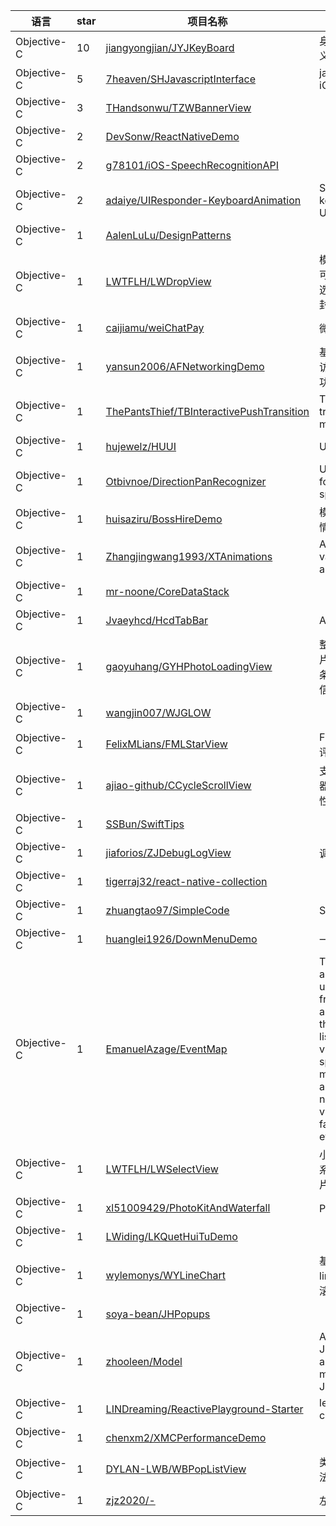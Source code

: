 语言|star|项目名称|描述
---|---|---|---
Objective-C|10|[jiangyongjian/JYJKeyBoard](https://github.com/jiangyongjian/JYJKeyBoard)|身份证键盘，不需要自定义
Objective-C|5|[7heaven/SHJavascriptInterface](https://github.com/7heaven/SHJavascriptInterface)|javascriptinterface for iOS
Objective-C|3|[THandsonwu/TZWBannerView](https://github.com/THandsonwu/TZWBannerView)| 
Objective-C|2|[DevSonw/ReactNativeDemo](https://github.com/DevSonw/ReactNativeDemo)| 
Objective-C|2|[g78101/iOS-SpeechRecognitionAPI](https://github.com/g78101/iOS-SpeechRecognitionAPI)| 
Objective-C|2|[adaiye/UIResponder-KeyboardAnimation](https://github.com/adaiye/UIResponder-KeyboardAnimation)|Showing/dismissing keyboard animation in UIResponder category
Objective-C|1|[AalenLuLu/DesignPatterns](https://github.com/AalenLuLu/DesignPatterns)| 
Objective-C|1|[LWTFLH/LWDropView](https://github.com/LWTFLH/LWDropView)|模拟h5 select 下拉标签，可用于账号登入时，下拉选择，协议代理回调，已封装好，ARC机制
Objective-C|1|[caijiamu/weiChatPay](https://github.com/caijiamu/weiChatPay)|微信支付
Objective-C|1|[yansun2006/AFNetworkingDemo](https://github.com/yansun2006/AFNetworkingDemo)|基于AFNetworking的网络访问封装，以及断点下载功能
Objective-C|1|[ThePantsThief/TBInteractivePushTransition](https://github.com/ThePantsThief/TBInteractivePushTransition)|The interactive push transition iOS was missing.
Objective-C|1|[hujewelz/HUUI](https://github.com/hujewelz/HUUI)|UI for my project
Objective-C|1|[Otbivnoe/DirectionPanRecognizer](https://github.com/Otbivnoe/DirectionPanRecognizer)|UIGesturePanRecognizer for handle events with special derections
Objective-C|1|[huisaziru/BossHireDemo](https://github.com/huisaziru/BossHireDemo)|模仿Boss直聘App:招聘详情上拉返回效果
Objective-C|1|[Zhangjingwang1993/XTAnimations](https://github.com/Zhangjingwang1993/XTAnimations)|About the collection of various forms of animation
Objective-C|1|[mr-noone/CoreDataStack](https://github.com/mr-noone/CoreDataStack)| 
Objective-C|1|[Jvaeyhcd/HcdTabBar](https://github.com/Jvaeyhcd/HcdTabBar)|A custom TabBar
Objective-C|1|[gaoyuhang/GYHPhotoLoadingView](https://github.com/gaoyuhang/GYHPhotoLoadingView)|整合了市面上主流app的图片加载指示器，环形进度条，扇形加载，仿qq，微信，微博图片加载指示器
Objective-C|1|[wangjin007/WJGLOW](https://github.com/wangjin007/WJGLOW)| 
Objective-C|1|[FelixMLians/FMLStarView](https://github.com/FelixMLians/FMLStarView)|FMLStarView 简单的星级评价的控件
Objective-C|1|[ajiao-github/CCycleScrollView](https://github.com/ajiao-github/CCycleScrollView)|支持无限轮播，支持定时器，支持点击事件，优化性能
Objective-C|1|[SSBun/SwiftTips](https://github.com/SSBun/SwiftTips)| 
Objective-C|1|[jiaforios/ZJDebugLogView](https://github.com/jiaforios/ZJDebugLogView)|调试框
Objective-C|1|[tigerraj32/react-native-collection](https://github.com/tigerraj32/react-native-collection)| 
Objective-C|1|[zhuangtao97/SimpleCode](https://github.com/zhuangtao97/SimpleCode)|SimpleCode
Objective-C|1|[huanglei1926/DownMenuDemo](https://github.com/huanglei1926/DownMenuDemo)|一个简易的下拉菜单
Objective-C|1|[EmanuelAzage/EventMap](https://github.com/EmanuelAzage/EventMap)|This is a native iOS application. It allows a user to view a events from ticketmaster in their area. The user can view that event and add it to a list of events for them to view later. The use can specify the radius in miles that events should appear within, the total number of events to view on a map, and how far in the future the events should be.
Objective-C|1|[LWTFLH/LWSelectView](https://github.com/LWTFLH/LWSelectView)|小控件的封装，代替表格系统的选中效果，并且图片自定义，协议代理回调
Objective-C|1|[xl51009429/PhotoKitAndWaterfall](https://github.com/xl51009429/PhotoKitAndWaterfall)|PhotoKit和瀑布流结合。
Objective-C|1|[LWiding/LKQuetHuiTuDemo](https://github.com/LWiding/LKQuetHuiTuDemo)| 
Objective-C|1|[wylemonys/WYLineChart](https://github.com/wylemonys/WYLineChart)|基于scrollView的lineChartView，有固定和滚动两种展示模式
Objective-C|1|[soya-bean/JHPopups](https://github.com/soya-bean/JHPopups)| 
Objective-C|1|[zhooleen/Model](https://github.com/zhooleen/Model)|Automatically convert JSON to model,  archive/unarchive model, convert model to JSON
Objective-C|1|[LINDreaming/ReactivePlayground-Starter](https://github.com/LINDreaming/ReactivePlayground-Starter)|learn CocoaReactive course.
Objective-C|1|[chenxm2/XMCPerformanceDemo](https://github.com/chenxm2/XMCPerformanceDemo)| 
Objective-C|1|[DYLAN-LWB/WBPopListView](https://github.com/DYLAN-LWB/WBPopListView)|类似于美团的下拉菜单,用法比其它的简单太多
Objective-C|1|[zjz2020/-](https://github.com/zjz2020/-)|左划不打扰,右划是爱
